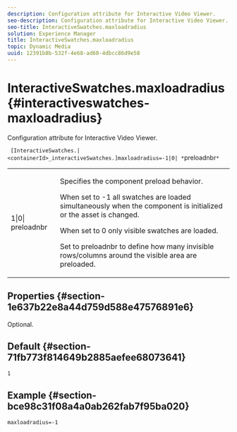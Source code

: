 ```yaml
---
description: Configuration attribute for Interactive Video Viewer.
seo-description: Configuration attribute for Interactive Video Viewer.
seo-title: InteractiveSwatches.maxloadradius
solution: Experience Manager
title: InteractiveSwatches.maxloadradius
topic: Dynamic Media
uuid: 12391b8b-532f-4e68-ad60-4dbcc86d9e58
---
```


# InteractiveSwatches.maxloadradius{#interactiveswatches-maxloadradius}

Configuration attribute for Interactive Video Viewer.

 ` [InteractiveSwatches.|<containerId>_interactiveSwatches.]maxloadradius=-1|0| *`preloadnbr`*`

<table id="table_441553CD34C94A58A9D7CBF772DEDDB6"> 
 <tbody> 
  <tr> 
   <td colname="col1"> <p> <span class="codeph">1|0|<span class="varname"> preloadnbr</span></span> </p> </td> 
   <td colname="col2"> <p> Specifies the component preload behavior. </p> <p>When set to <span class="codeph"> -1</span> all swatches are loaded simultaneously when the component is initialized or the asset is changed. </p> <p>When set to <span class="codeph"> 0</span> only visible swatches are loaded. </p> <p>Set to <span class="codeph"><span class="varname"> preloadnbr</span></span> to define how many invisible rows/columns around the visible area are preloaded. </p> </td> 
  </tr> 
 </tbody> 
</table>

## Properties {#section-1e637b22e8a44d759d588e47576891e6}

Optional.

## Default {#section-71fb773f814649b2885aefee68073641}

`1`

## Example {#section-bce98c31f08a4a0ab262fab7f95ba020}

```
maxloadradius=-1
```

